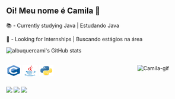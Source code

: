 ## Oi! Meu nome é Camila 🍂

📚 - Currently studying Java | Estudando Java

💼 - Looking for Internships | Buscando estágios na área
  
![albuquercami's GitHub stats](https://github-readme-stats.vercel.app/api?username=albuquercami&show_icons=true&theme=radical)
  
<div style="display: inline_block"><br>
  <img align="center" alt="Camila-C" height="30" width="40" src="https://raw.githubusercontent.com/devicons/devicon/master/icons/c/c-original.svg">
  <img align="center" alt="Camila-Java" height="30" width="40" src="https://raw.githubusercontent.com/devicons/devicon/master/icons/java/java-original.svg">
  <img align="center" alt="Rafa-Python" height="30" width="40" src="https://raw.githubusercontent.com/devicons/devicon/master/icons/python/python-original.svg">



   <img align="right" alt="Camila-gif" src="https://cdn.discordapp.com/attachments/1222965650520150047/1374879698269769858/animated_character.gif?ex=682fa800&is=682e5680&hm=f75385dbd0fd66d7ae138df7b1bbeb2cf606ec359ef704f639ab03d3e7255700" alt="Personagem animada" width="150">
  
</div>

  ##
 
<div> 
  <a href="https://www.instagram.com/albuquercami/" target="_blank"><img src="https://img.shields.io/badge/-Instagram-%23E4405F?style=for-the-badge&logo=instagram&logoColor=white" target="_blank"></a>
  <a href = "mailto:camilanalb@gmail.com"><img src="https://img.shields.io/badge/-Gmail-%23333?style=for-the-badge&logo=gmail&logoColor=white" target="_blank"></a>
  <a href="https://www.linkedin.com/in/albuquercami/" target="_blank"><img src="https://img.shields.io/badge/-LinkedIn-%230077B5?style=for-the-badge&logo=linkedin&logoColor=white" target="_blank"></a> 

  
  
</div>

